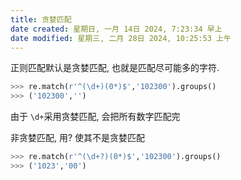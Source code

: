 ```yaml
---
title: 贪婪匹配
date created: 星期日, 一月 14日 2024, 7:23:34 早上
date modified: 星期三, 二月 28日 2024, 10:25:53 上午
---
```


正则匹配默认是贪婪匹配, 也就是匹配尽可能多的字符.

```python
>>> re.match(r'^(\d+)(0*)$','102300').groups()
>>> ('102300','')
```

由于 `\d+`采用贪婪匹配, 会把所有数字匹配完

非贪婪匹配, 用? 使其不是贪婪匹配

```python
>>> re.match(r'^(\d+?)(0*)$','102300').groups()
>>> ('1023','00')
```
